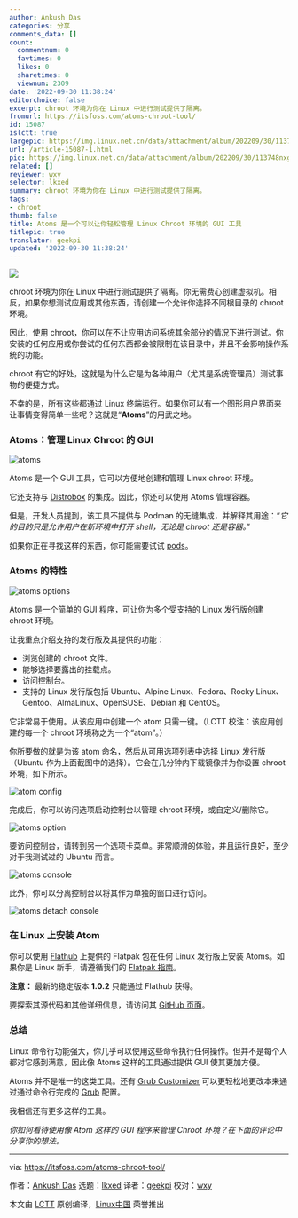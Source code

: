 ```yaml
---
author: Ankush Das
categories: 分享
comments_data: []
count:
  commentnum: 0
  favtimes: 0
  likes: 0
  sharetimes: 0
  viewnum: 2309
date: '2022-09-30 11:38:24'
editorchoice: false
excerpt: chroot 环境为你在 Linux 中进行测试提供了隔离。
fromurl: https://itsfoss.com/atoms-chroot-tool/
id: 15087
islctt: true
largepic: https://img.linux.net.cn/data/attachment/album/202209/30/113748nxg0zps10q58q5wr.jpg
url: /article-15087-1.html
pic: https://img.linux.net.cn/data/attachment/album/202209/30/113748nxg0zps10q58q5wr.jpg.thumb.jpg
related: []
reviewer: wxy
selector: lkxed
summary: chroot 环境为你在 Linux 中进行测试提供了隔离。
tags:
- chroot
thumb: false
title: Atoms 是一个可以让你轻松管理 Linux Chroot 环境的 GUI 工具
titlepic: true
translator: geekpi
updated: '2022-09-30 11:38:24'
---
```


![](/data/attachment/album/202209/30/113748nxg0zps10q58q5wr.jpg)


chroot 环境为你在 Linux 中进行测试提供了隔离。你无需费心创建虚拟机。相反，如果你想测试应用或其他东西，请创建一个允许你选择不同根目录的 chroot 环境。


因此，使用 chroot，你可以在不让应用访问系统其余部分的情况下进行测试。你安装的任何应用或你尝试的任何东西都会被限制在该目录中，并且不会影响操作系统的功能。


chroot 有它的好处，这就是为什么它是为各种用户（尤其是系统管理员）测试事物的便捷方式。


不幸的是，所有这些都通过 Linux 终端运行。如果你可以有一个图形用户界面来让事情变得简单一些呢？这就是“**Atoms**”的用武之地。


### Atoms：管理 Linux Chroot 的 GUI


![atoms](/data/attachment/album/202209/30/113824uz0ya5tabh2b2hh3.png)


Atoms 是一个 GUI 工具，它可以方便地创建和管理 Linux chroot 环境。


它还支持与 [Distrobox](https://itsfoss.com/distrobox/) 的集成。因此，你还可以使用 Atoms 管理容器。


但是，开发人员提到，该工具不提供与 Podman 的无缝集成，并解释其用途：“*它的目的只是允许用户在新环境中打开 shell，无论是 chroot 还是容器。*”


如果你正在寻找这样的东西，你可能需要试试 [pods](https://github.com/marhkb/pods)。


### Atoms 的特性


![atoms options](/data/attachment/album/202209/30/113825bpadwo2e07xzto9p.png)


Atoms 是一个简单的 GUI 程序，可让你为多个受支持的 Linux 发行版创建 chroot 环境。


让我重点介绍支持的发行版及其提供的功能：


* 浏览创建的 chroot 文件。
* 能够选择要露出的挂载点。
* 访问控制台。
* 支持的 Linux 发行版包括 Ubuntu、Alpine Linux、Fedora、Rocky Linux、Gentoo、AlmaLinux、OpenSUSE、Debian 和 CentOS。


它非常易于使用。从该应用中创建一个 atom 只需一键。（LCTT 校注：该应用创建的每一个 chroot 环境称之为一个“atom”。）


你所要做的就是为该 atom 命名，然后从可用选项列表中选择 Linux 发行版（Ubuntu 作为上面截图中的选择）。它会在几分钟内下载镜像并为你设置 chroot 环境，如下所示。


![atom config](/data/attachment/album/202209/30/113826u8p5oi8hazsle5jh.png)


完成后，你可以访问选项启动控制台以管理 chroot 环境，或自定义/删除它。


![atoms option](/data/attachment/album/202209/30/113826eoh4oai734lzt447.png)


要访问控制台，请转到另一个选项卡菜单。非常顺滑的体验，并且运行良好，至少对于我测试过的 Ubuntu 而言。


![atoms console](/data/attachment/album/202209/30/113827co8pdqqm15sr5msq.png)


此外，你可以分离控制台以将其作为单独的窗口进行访问。


![atoms detach console](/data/attachment/album/202209/30/113828assrh3ljtlr44m16.png)


### 在 Linux 上安装 Atom


你可以使用 [Flathub](https://flathub.org/apps/details/pm.mirko.Atoms) 上提供的 Flatpak 包在任何 Linux 发行版上安装 Atoms。如果你是 Linux 新手，请遵循我们的 [Flatpak 指南](https://itsfoss.com/flatpak-guide/)。


**注意：** 最新的稳定版本 **1.0.2** 只能通过 Flathub 获得。


要探索其源代码和其他详细信息，请访问其 [GitHub 页面](https://github.com/AtomsDevs/Atoms)。


### 总结


Linux 命令行功能强大，你几乎可以使用这些命令执行任何操作。但并不是每个人都对它感到满意，因此像 Atoms 这样的工具通过提供 GUI 使其更加方便。


Atoms 并不是唯一的这类工具。还有 [Grub Customizer](https://itsfoss.com/grub-customizer-ubuntu/) 可以更轻松地更改本来通过通过命令行完成的 [Grub](https://itsfoss.com/what-is-grub/) 配置。


我相信还有更多这样的工具。


*你如何看待使用像 Atom 这样的 GUI 程序来管理 Chroot 环境？在下面的评论中分享你的想法。*




---


via: <https://itsfoss.com/atoms-chroot-tool/>


作者：[Ankush Das](https://itsfoss.com/author/ankush/) 选题：[lkxed](https://github.com/lkxed) 译者：[geekpi](https://github.com/geekpi) 校对：[wxy](https://github.com/wxy)


本文由 [LCTT](https://github.com/LCTT/TranslateProject) 原创编译，[Linux中国](https://linux.cn/) 荣誉推出